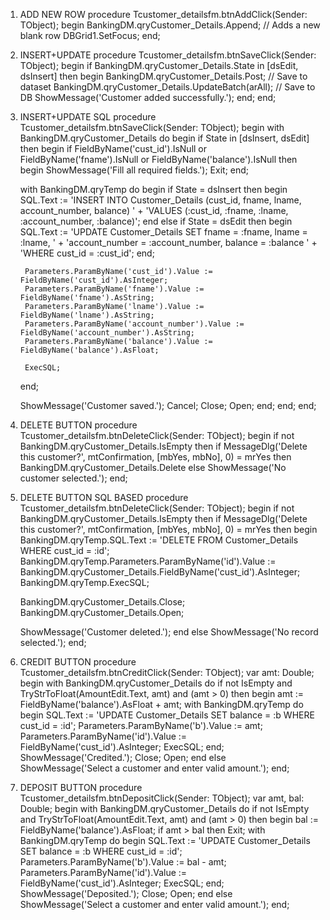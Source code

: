 1. ADD NEW ROW
procedure Tcustomer_detailsfm.btnAddClick(Sender: TObject);
begin
  BankingDM.qryCustomer_Details.Append;  // Adds a new blank row
  DBGrid1.SetFocus;
end;

2. INSERT+UPDATE
procedure Tcustomer_detailsfm.btnSaveClick(Sender: TObject);
begin
  if BankingDM.qryCustomer_Details.State in [dsEdit, dsInsert] then
  begin
    BankingDM.qryCustomer_Details.Post;      // Save to dataset
    BankingDM.qryCustomer_Details.UpdateBatch(arAll);  // Save to DB
    ShowMessage('Customer added successfully.');
  end;
end;

4. INSERT+UPDATE SQL
procedure Tcustomer_detailsfm.btnSaveClick(Sender: TObject);
begin
  with BankingDM.qryCustomer_Details do
  begin
    if State in [dsInsert, dsEdit] then
    begin
      if FieldByName('cust_id').IsNull or
         FieldByName('fname').IsNull or
         FieldByName('balance').IsNull then
      begin
        ShowMessage('Fill all required fields.');
        Exit;
      end;

      with BankingDM.qryTemp do
      begin
        if State = dsInsert then
        begin
          SQL.Text :=
            'INSERT INTO Customer_Details (cust_id, fname, lname, account_number, balance) ' +
            'VALUES (:cust_id, :fname, :lname, :account_number, :balance)';
        end
        else if State = dsEdit then
        begin
          SQL.Text :=
            'UPDATE Customer_Details SET fname = :fname, lname = :lname, ' +
            'account_number = :account_number, balance = :balance ' +
            'WHERE cust_id = :cust_id';
        end;

        Parameters.ParamByName('cust_id').Value := FieldByName('cust_id').AsInteger;
        Parameters.ParamByName('fname').Value := FieldByName('fname').AsString;
        Parameters.ParamByName('lname').Value := FieldByName('lname').AsString;
        Parameters.ParamByName('account_number').Value := FieldByName('account_number').AsString;
        Parameters.ParamByName('balance').Value := FieldByName('balance').AsFloat;

        ExecSQL;
      end;

      ShowMessage('Customer saved.');
      Cancel;
      Close;
      Open;
    end;
  end;
end;


5. DELETE BUTTON
procedure Tcustomer_detailsfm.btnDeleteClick(Sender: TObject);
begin
  if not BankingDM.qryCustomer_Details.IsEmpty then
    if MessageDlg('Delete this customer?', mtConfirmation, [mbYes, mbNo], 0) = mrYes then
      BankingDM.qryCustomer_Details.Delete
  else
    ShowMessage('No customer selected.');
end;

6. DELETE BUTTON SQL BASED
procedure Tcustomer_detailsfm.btnDeleteClick(Sender: TObject);
begin
  if not BankingDM.qryCustomer_Details.IsEmpty then
    if MessageDlg('Delete this customer?', mtConfirmation, [mbYes, mbNo], 0) = mrYes then
    begin
      BankingDM.qryTemp.SQL.Text := 'DELETE FROM Customer_Details WHERE cust_id = :id';
      BankingDM.qryTemp.Parameters.ParamByName('id').Value :=
        BankingDM.qryCustomer_Details.FieldByName('cust_id').AsInteger;
      BankingDM.qryTemp.ExecSQL;

      BankingDM.qryCustomer_Details.Close;
      BankingDM.qryCustomer_Details.Open;

      ShowMessage('Customer deleted.');
    end
  else
    ShowMessage('No record selected.');
end;

7. CREDIT BUTTON
procedure Tcustomer_detailsfm.btnCreditClick(Sender: TObject);
var
  amt: Double;
begin
  with BankingDM.qryCustomer_Details do
  if not IsEmpty and TryStrToFloat(AmountEdit.Text, amt) and (amt > 0) then
  begin
    amt := FieldByName('balance').AsFloat + amt;
    with BankingDM.qryTemp do
    begin
      SQL.Text := 'UPDATE Customer_Details SET balance = :b WHERE cust_id = :id';
      Parameters.ParamByName('b').Value := amt;
      Parameters.ParamByName('id').Value := FieldByName('cust_id').AsInteger;
      ExecSQL;
    end;
    ShowMessage('Credited.');
    Close; Open;
  end
  else ShowMessage('Select a customer and enter valid amount.');
end;

8. DEPOSIT BUTTON
procedure Tcustomer_detailsfm.btnDepositClick(Sender: TObject);
var amt, bal: Double;
begin
  with BankingDM.qryCustomer_Details do
  if not IsEmpty and TryStrToFloat(AmountEdit.Text, amt) and (amt > 0) then
  begin
    bal := FieldByName('balance').AsFloat;
    if amt > bal then Exit;
    with BankingDM.qryTemp do
    begin
      SQL.Text := 'UPDATE Customer_Details SET balance = :b WHERE cust_id = :id';
      Parameters.ParamByName('b').Value := bal - amt;
      Parameters.ParamByName('id').Value := FieldByName('cust_id').AsInteger;
      ExecSQL;
    end;
    ShowMessage('Deposited.');
    Close; Open;
  end
  else ShowMessage('Select a customer and enter valid amount.');
end;

